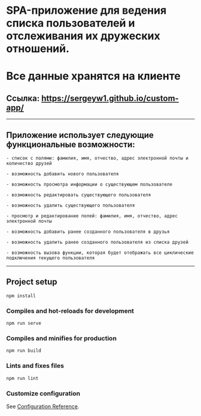 
# SPA-приложение для ведения списка пользователей и отслеживания их дружеских отношений.
# Все данные хранятся на клиенте
## Ссылка: https://sergeyw1.github.io/custom-app/
----------------------------------------------------------------------------------
## Приложение использует следующие функциональные возможности:
```
- список с полями: фамилия, имя, отчество, адрес электронной почты и количество друзей

- возможность добавить нового пользователя

- возможность просмотра информации о существующем пользователе

- возможность редактировать существующего пользователя

- возможность удалить существующего пользователя

- просмотр и редактирование полей: фамилия, имя, отчество, адрес электронной почты

- возможность добавить ранее созданного пользователя в друзья

- возможность удалить ранее созданного пользователя из списка друзей

- возможность вызова функции, которая будет отображать все циклические подключения текущего пользователя
```
-----------------------------------------------------------------------------------------------

## Project setup
```
npm install
```

### Compiles and hot-reloads for development
```
npm run serve
```

### Compiles and minifies for production
```
npm run build
```

### Lints and fixes files
```
npm run lint
```

### Customize configuration
See [Configuration Reference](https://cli.vuejs.org/config/).
